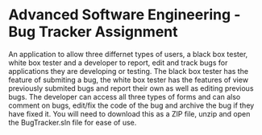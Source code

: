 # Advanced Software Engineering - Bug Tracker Assignment
An application to allow three differnet types of users, a black box tester, white box tester and a developer to report, edit and track bugs for applications they are developing or testing. The black box tester has the feature of submiting a bug, the white box tester has the features of view previously submited bugs and report their own as well as editing previous bugs. The developer can access all three types of forms and can also comment on bugs, edit/fix the code of the bug and archive the bug if they have fixed it.
You will need to download this as a ZIP file, unzip and open the BugTracker.sln file for ease of use.
